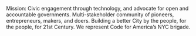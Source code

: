 Mission:
Civic engagement through technology, and advocate for open and accountable governments.
Multi-stakeholder community of pioneers, entrepreneurs, makers, and doers.
Building a better City by the people, for the people, for 21st Century.
We represent Code for America’s NYC brigade. 
